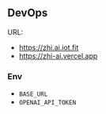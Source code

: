 ## DevOps

URL: 

- https://zhi.ai.iot.fit
- https://zhi-ai.vercel.app

### Env

- `BASE_URL`
- `OPENAI_API_TOKEN`


